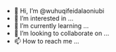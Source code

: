 - 👋 Hi, I’m @wuhuqifeidalaoniubi
- 👀 I’m interested in ...
- 🌱 I’m currently learning ...
- 💞️ I’m looking to collaborate on ...
- 📫 How to reach me ...

<!---
wuhuqifeidalaoniubi/wuhuqifeidalaoniubi is a ✨ special ✨ repository because its `README.md` (this file) appears on your GitHub profile.
You can click the Preview link to take a look at your changes.
--->
